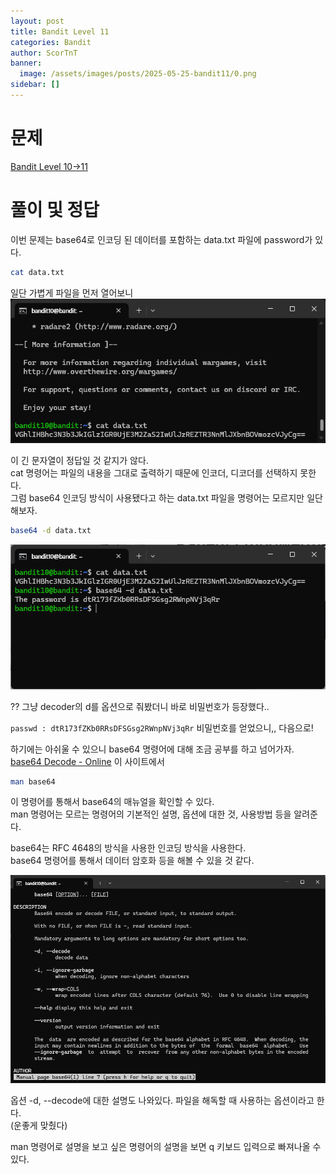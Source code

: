```yaml
---
layout: post
title: Bandit Level 11
categories: Bandit
author: ScorTnT
banner:
  image: /assets/images/posts/2025-05-25-bandit11/0.png
sidebar: []
---
```


# 문제

[Bandit Level 10->11](https://overthewire.org/wargames/bandit/bandit11.html)

# 풀이 및 정답

이번 문제는 base64로 인코딩 된 데이터를 포함하는 data.txt 파일에 password가 있다.  


```bash
cat data.txt
```
일단 가볍게 파일을 먼저 열어보니
![](/assets/images/posts/2025-05-25-bandit11/0.png)

이 긴 문자열이 정답일 것 같지가 않다.  
cat 명령어는 파일의 내용을 그대로 출력하기 때문에 인코더, 디코더를 선택하지 못한다.  
그럼 base64 인코딩 방식이 사용됐다고 하는 data.txt 파일을 명령어는 모르지만 일단 해보자.  

```bash
base64 -d data.txt
```
![](/assets/images/posts/2025-05-25-bandit11/1.png)
  
?? 그냥 decoder의 d를 옵션으로 줘봤더니 바로 비밀번호가 등장했다..  

`passwd : dtR173fZKb0RRsDFSGsg2RWnpNVj3qRr`
비밀번호를 얻었으니,, 다음으로!  
  
  


하기에는 아쉬울 수 있으니 base64 명령어에 대해 조금 공부를 하고 넘어가자.  
[base64 Decode - Online](https://www.base64decode.org/) 이 사이트에서 

```bash
man base64
```
이 명령어를 통해서 base64의 매뉴얼을 확인할 수 있다.  
man 명령어는 모르는 명령어의 기본적인 설명, 옵션에 대한 것, 사용방법 등을 알려준다.  

base64는 RFC 4648의 방식을 사용한 인코딩 방식을 사용한다.  
base64 명령어를 통해서 데이터 암호화 등을 해볼 수 있을 것 같다.  

![](/assets/images/posts/2025-05-25-bandit11/2.png)

옵션 -d, --decode에 대한 설명도 나와있다.
파일을 해독할 때 사용하는 옵션이라고 한다.  
(운좋게 맞췄다)  

man 명령어로 설명을 보고 싶은 명령어의 설명을 보면 q 키보드 입력으로 빠져나올 수 있다.  